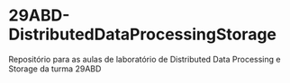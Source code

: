# 29ABD-DistributedDataProcessingStorage
Repositório para as aulas de laboratório de Distributed Data Processing e Storage da turma 29ABD
